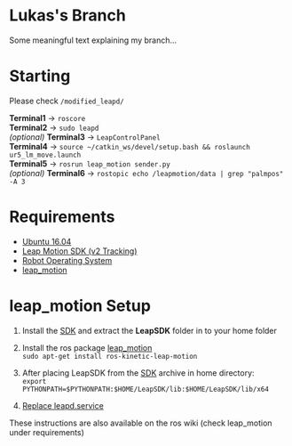 # Lukas's Branch

Some meaningful text explaining my branch...

# Starting

Please check `/modified_leapd/`  
  
**Terminal1** -> `roscore`  
**Terminal2** -> `sudo leapd`  
*(optional)* **Terminal3** -> `LeapControlPanel`  
**Terminal4** -> `source ~/catkin_ws/devel/setup.bash && roslaunch ur5_lm_move.launch`  
**Terminal5** -> `rosrun leap_motion sender.py`  
*(optional)* **Terminal6** -> `rostopic echo /leapmotion/data | grep "palmpos" -A 3`    

# Requirements
- [Ubuntu 16.04](http://releases.ubuntu.com/16.04/)
- [Leap Motion SDK (v2 Tracking)](https://developer.leapmotion.com/sdk/v2)
- [Robot Operating System](http://www.ros.org/)
- [leap_motion](http://wiki.ros.org/leap_motion)

# leap_motion Setup
1. Install the [SDK](https://developer.leapmotion.com/sdk/v2) and extract the **LeapSDK** folder in to your home folder

2. Install the ros package [leap_motion](http://wiki.ros.org/leap_motion)  
`sudo apt-get install ros-kinetic-leap-motion`  

3. After placing LeapSDK from the [SDK](https://developer.leapmotion.com/sdk/v2) archive in home directory:  
`export PYTHONPATH=$PYTHONPATH:$HOME/LeapSDK/lib:$HOME/LeapSDK/lib/x64`

4. [Replace leapd.service](https://github.com/samisnotinsane/arq-teleop-robot/tree/lukas_development/modified_leapd)

These instructions are also available on the ros wiki (check leap_motion under requirements)

